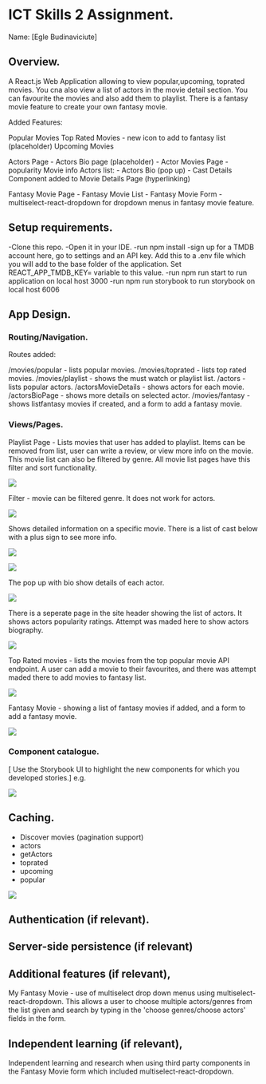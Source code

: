 
# ICT Skills 2 Assignment.

Name: [Egle Budinaviciute]

## Overview.

A React.js Web Application allowing to view popular,upcoming, toprated movies. You cna also view a list of actors in the movie detail section. You can favourite the movies and also add them to playlist. There is a fantasy movie feature to create your own fantasy movie.

Added Features:

Popular Movies
Top Rated Movies
    - new icon to add to fantasy list (placeholder)
Upcoming Movies

Actors Page
    - Actors Bio page (placeholder)
    - Actor Movies Page
    - popularity
Movie info Actors list:
    - Actors Bio (pop up)
    - Cast Details Component added to Movie Details Page (hyperlinking)

Fantasy Movie Page
    - Fantasy Movie List
    - Fantasy Movie Form
    - multiselect-react-dropdown for dropdown menus in fantasy movie feature.



## Setup requirements.

-Clone this repo.
-Open it in your IDE.
-run npm install
-sign up for a TMDB account here, go to settings and an API key. Add this to a .env file which you will add to the base folder of the application. Set REACT_APP_TMDB_KEY= variable to this value.
-run npm run start to run application on local host 3000
-run npm run storybook to run storybook on local host 6006

## App Design.

### Routing/Navigation.

Routes added:

/movies/popular - lists popular movies.
/movies/toprated - lists top rated movies.
/movies/playlist - shows the must watch or playlist list.
/actors - lists popular actors.
/actorsMovieDetails - shows actors for each movie.
/actorsBioPage - shows more details on selected actor.
/movies/fantasy - shows listfantasy movies if created, and a form to add a fantasy movie.


### Views/Pages.

Playlist Page - Lists movies that user has added to playlist. Items can be removed from list, user can write a review, or view more info on the movie. This movie list can also be filtered by genre. All movie list pages have this filter and sort functionality. 


![][d1]

Filter - movie can be filtered genre. It does not work for actors.

![][d2]

Shows detailed information on a specific movie. There is a list of cast below with a plus sign to see more info.

![][detail]

![][detail2]

The pop up with bio show details of each actor.

![][detail3]

There is a seperate page in the site header showing the list of actors. It shows actors popularity ratings. Attempt was maded here to show actors biography.

![][detail4]

Top Rated movies - lists the movies from the top popular movie API endpoint. A user can add a movie to their favourites, and there was attempt maded there to add movies to fantasy list.

![][detail5]

Fantasy Movie - showing a list of fantasy movies if added, and a form to add a fantasy movie.

![][detail6]

### Component catalogue.

[ Use the Storybook UI to highlight the new components for which you developed stories.]
e.g.

![][stories]

## Caching.

+ Discover movies (pagination support)
+ actors
+ getActors
+ toprated
+ upcoming
+ popular

![][caching]

## Authentication (if relevant).


## Server-side persistence (if relevant)


## Additional features (if relevant),

My Fantasy Movie - use of multiselect drop down menus using multiselect-react-dropdown.
This allows a user to choose multiple actors/genres from the list given and search by typing in the 'choose genres/choose actors' fields in the form.

## Independent learning (if relevant),

Independent learning and research when using third party components in the Fantasy Movie form which included multiselect-react-dropdown.


[d1]: ./public/discover1.png
[d2]: ./public/discover2.png
[detail]: ./public/detail.png
[detail2]: ./public/detail2.png
[detail3]: ./public/detail3.png
[detail4]: ./public/detail4.png
[detail5]: ./public/detail5.png
[detail6]: ./public/detail6.png
[caching]: ./public/cache.png
[stories]: ./public/stories.png
